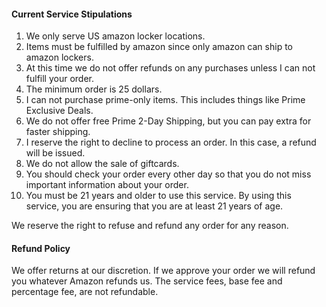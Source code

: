 #### Current Service Stipulations

<ol>
    <li>We only serve US amazon locker locations.</li>
    <li>Items must be fulfilled by amazon since only amazon can ship to amazon lockers.</li>
    <li>At this time we do not offer refunds on any purchases unless I can not fulfill your order.</li>
    <li>The minimum order is 25 dollars.</li>
    <li>I can not purchase prime-only items. This includes things like Prime Exclusive Deals.</li>
    <li>We do not offer free Prime 2-Day Shipping, but you can pay extra for faster shipping.</li>
    <li>I reserve the right to decline to process an order. In this case, a refund will be issued.</li>
    <li>We do not allow the sale of giftcards.</li>
    <li> You should check your order every other day so that you do not miss important information about your order.</li>
    <li> You must be 21 years and older to use this service. By using this service, you are ensuring that you are at least 21 years of age.
    </li>
</ol>

We reserve the right to refuse and refund any order for any reason.

#### Refund Policy

We offer returns at our discretion. If we approve your order we will refund you whatever Amazon refunds us. The service fees, base fee and percentage fee, are not refundable.

